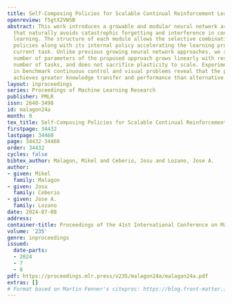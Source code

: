 ```yaml
---
title: Self-Composing Policies for Scalable Continual Reinforcement Learning
openreview: f5gtX2VWSB
abstract: This work introduces a growable and modular neural network architecture
  that naturally avoids catastrophic forgetting and interference in continual reinforcement
  learning. The structure of each module allows the selective combination of previous
  policies along with its internal policy accelerating the learning process on the
  current task. Unlike previous growing neural network approaches, we show that the
  number of parameters of the proposed approach grows linearly with respect to the
  number of tasks, and does not sacrifice plasticity to scale. Experiments conducted
  in benchmark continuous control and visual problems reveal that the proposed approach
  achieves greater knowledge transfer and performance than alternative methods.
layout: inproceedings
series: Proceedings of Machine Learning Research
publisher: PMLR
issn: 2640-3498
id: malagon24a
month: 0
tex_title: Self-Composing Policies for Scalable Continual Reinforcement Learning
firstpage: 34432
lastpage: 34460
page: 34432-34460
order: 34432
cycles: false
bibtex_author: Malagon, Mikel and Ceberio, Josu and Lozano, Jose A.
author:
- given: Mikel
  family: Malagon
- given: Josu
  family: Ceberio
- given: Jose A.
  family: Lozano
date: 2024-07-08
address:
container-title: Proceedings of the 41st International Conference on Machine Learning
volume: '235'
genre: inproceedings
issued:
  date-parts:
  - 2024
  - 7
  - 8
pdf: https://proceedings.mlr.press/v235/malagon24a/malagon24a.pdf
extras: []
# Format based on Martin Fenner's citeproc: https://blog.front-matter.io/posts/citeproc-yaml-for-bibliographies/
---
```

